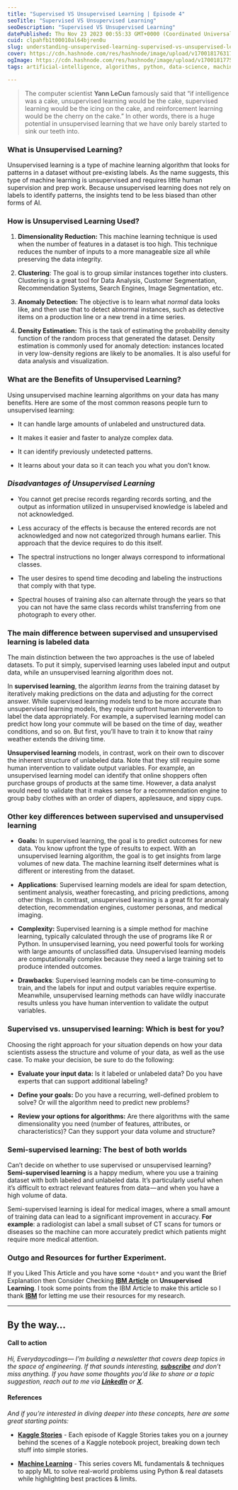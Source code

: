 ```yaml
---
title: "Supervised VS Unsupervised Learning | Episode 4"
seoTitle: "Supervised VS Unsupervised Learning"
seoDescription: "Supervised VS Unsupervised Learning"
datePublished: Thu Nov 23 2023 00:55:33 GMT+0000 (Coordinated Universal Time)
cuid: clpahfb1t00010al64bjren0u
slug: understanding-unsupervised-learning-supervised-vs-unsupervised-learning
cover: https://cdn.hashnode.com/res/hashnode/image/upload/v1700181763177/ecfbea41-d522-4aa1-bdb8-3fb9384a0680.png
ogImage: https://cdn.hashnode.com/res/hashnode/image/upload/v1700181775149/819dae30-fd51-4bdc-980e-5aacb7544e10.png
tags: artificial-intelligence, algorithms, python, data-science, machine-learning

---
```


> The computer scientist **Yann LeCun** famously said that “if intelligence was a cake, unsupervised learning would be the cake, supervised learning would be the icing on the cake, and reinforcement learning would be the cherry on the cake.” In other words, there is a huge potential in unsupervised learning that we have only barely started to sink our teeth into.

### What is Unsupervised Learning?

Unsupervised learning is a type of machine learning algorithm that looks for patterns in a dataset without pre-existing labels. As the name suggests, this type of machine learning is unsupervised and requires little human supervision and prep work. Because unsupervised learning does not rely on labels to identify patterns, the insights tend to be less biased than other forms of AI.

### How is Unsupervised Learning Used?

1. **Dimensionality Reduction:** This machine learning technique is used when the number of features in a dataset is too high. This technique reduces the number of inputs to a more manageable size all while preserving the data integrity.
    
2. **Clustering**: The goal is to group similar instances together into clusters. Clustering is a great tool for Data Analysis, Customer Segmentation, Recommendation Systems, Search Engines, Image Segmentation, etc.
    
3. **Anomaly Detection:** The objective is to learn what *normal* data looks like, and then use that to detect abnormal instances, such as detective items on a production line or a new trend in a time series.
    
4. **Density Estimation:** This is the task of estimating the probability density function of the random process that generated the dataset. Density estimation is commonly used for anomaly detection: instances located in very low-density regions are likely to be anomalies. It is also useful for data analysis and visualization.
    

### What are the Benefits of Unsupervised Learning?

Using unsupervised machine learning algorithms on your data has many benefits. Here are some of the most common reasons people turn to unsupervised learning:

* It can handle large amounts of unlabeled and unstructured data.
    
* It makes it easier and faster to analyze complex data.
    
* It can identify previously undetected patterns.
    
* It learns about your data so it can teach you what you don’t know.
    

### ***Disadvantages of Unsupervised Learning***

* You cannot get precise records regarding records sorting, and the output as information utilized in unsupervised knowledge is labeled and not acknowledged.
    
* Less accuracy of the effects is because the entered records are not acknowledged and now not categorized through humans earlier. This approach that the device requires to do this itself.
    
* The spectral instructions no longer always correspond to informational classes.
    
* The user desires to spend time decoding and labeling the instructions that comply with that type.
    
* Spectral houses of training also can alternate through the years so that you can not have the same class records whilst transferring from one photograph to every other.
    

### The main difference between supervised and unsupervised learning is labeled data

The main distinction between the two approaches is the use of labeled datasets. To put it simply, supervised learning uses labeled input and output data, while an unsupervised learning algorithm does not.

In **supervised learning**, the algorithm *learns* from the training dataset by iteratively making predictions on the data and adjusting for the correct answer. While supervised learning models tend to be more accurate than unsupervised learning models, they require upfront human intervention to label the data appropriately. For example, a supervised learning model can predict how long your commute will be based on the time of day, weather conditions, and so on. But first, you’ll have to train it to know that rainy weather extends the driving time.

**Unsupervised learning** models, in contrast, work on their own to discover the inherent structure of unlabeled data. Note that they still require some human intervention to validate output variables. For example, an unsupervised learning model can identify that online shoppers often purchase groups of products at the same time. However, a data analyst would need to validate that it makes sense for a recommendation engine to group baby clothes with an order of diapers, applesauce, and sippy cups.

### Other key differences between supervised and unsupervised learning

* **Goals:** In supervised learning, the goal is to predict outcomes for new data. You know upfront the type of results to expect. With an unsupervised learning algorithm, the goal is to get insights from large volumes of new data. The machine learning itself determines what is different or interesting from the dataset.
    
* **Applications**: Supervised learning models are ideal for spam detection, sentiment analysis, weather forecasting, and pricing predictions, among other things. In contrast, unsupervised learning is a great fit for anomaly detection, recommendation engines, customer personas, and medical imaging.
    
* **Complexity:** Supervised learning is a simple method for machine learning, typically calculated through the use of programs like R or Python. In unsupervised learning, you need powerful tools for working with large amounts of unclassified data. Unsupervised learning models are computationally complex because they need a large training set to produce intended outcomes.
    
* **Drawbacks**: Supervised learning models can be time-consuming to train, and the labels for input and output variables require expertise. Meanwhile, unsupervised learning methods can have wildly inaccurate results unless you have human intervention to validate the output variables.
    

### Supervised vs. unsupervised learning: Which is best for you?

Choosing the right approach for your situation depends on how your data scientists assess the structure and volume of your data, as well as the use case. To make your decision, be sure to do the following:

* **Evaluate your input data:** Is it labeled or unlabeled data? Do you have experts that can support additional labeling?
    
* **Define your goals:** Do you have a recurring, well-defined problem to solve? Or will the algorithm need to predict new problems?
    
* **Review your options for algorithms:** Are there algorithms with the same dimensionality you need (number of features, attributes, or characteristics)? Can they support your data volume and structure?
    

### Semi-supervised learning: The best of both worlds

Can’t decide on whether to use supervised or unsupervised learning? **Semi-supervised learning** is a happy medium, where you use a training dataset with both labeled and unlabeled data. It’s particularly useful when it’s difficult to extract relevant features from data — and when you have a high volume of data.

Semi-supervised learning is ideal for medical images, where a small amount of training data can lead to a significant improvement in accuracy. **For** **example**: a radiologist can label a small subset of CT scans for tumors or diseases so the machine can more accurately predict which patients might require more medical attention.

### Outgo and Resources for further Experiment.

If you Liked This Article and you have some `*doubt*` and you want the Brief Explanation then Consider Checking [**IBM Article**](https://www.ibm.com/cloud/blog/supervised-vs-unsupervised-learning) on **Unsupervised** **Learning**. I took some points from the IBM Article to make this article so I thank [**IBM**](https://www.ibm.com/) for letting me use their resources for my research.

---

## **By the way…**

#### Call to action

*Hi, Everydaycodings— I’m building a newsletter that covers deep topics in the space of engineering. If that sounds interesting,* [***subscribe***](https://neuralrealm.hashnode.dev/newsletter) *and don’t miss anything. If you have some thoughts you’d like to share or a topic suggestion, reach out to me via* [***LinkedIn***](https://www.linkedin.com/in/kumar-saksham1891/) *or* [***X***](https://twitter.com/everydaycodings).

#### References

*And if you’re interested in diving deeper into these concepts, here are some great starting points:*

* [**Kaggle Stories**](https://neuralrealm.hashnode.dev/series/kaggle-stories) *\-* Each episode of Kaggle Stories takes you on a journey behind the scenes of a Kaggle notebook project, breaking down tech stuff into simple stories.
    
* [**Machine Learning**](https://neuralrealm.hashnode.dev/series/machine-learning) *\-* This series covers ML fundamentals & techniques to apply ML to solve real-world problems using Python & real datasets while highlighting best practices & limits.